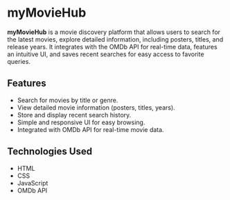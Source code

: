 # myMovieHub

**myMovieHub** is a movie discovery platform that allows users to search for the latest movies, explore detailed information, including posters, titles, and release years. It integrates with the OMDb API for real-time data, features an intuitive UI, and saves recent searches for easy access to favorite queries.

## Features

- Search for movies by title or genre.
- View detailed movie information (posters, titles, years).
- Store and display recent search history.
- Simple and responsive UI for easy browsing.
- Integrated with OMDb API for real-time movie data.

## Technologies Used

- HTML
- CSS
- JavaScript
- OMDb API
